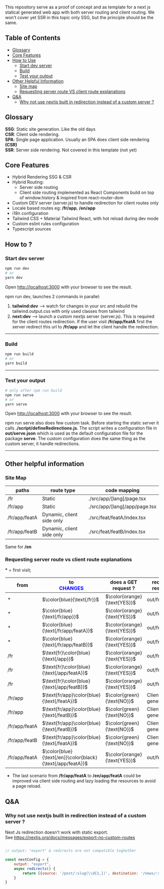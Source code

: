 This repository serve as a proof of concept and as template for a next js statical generated web app with both server
routing and client routing.
We won't cover yet SSR in this topic only SSG, but the principle should be the same.


## Table of Contents
- [Glossary](#glossary)
- [Core Features](#core-features)
- [How to Use](#how-to-use)
  - [Start dev server](#start-dev-server)
  - [Build](#build)
  - [Test your output](#test-your-output)
- [Other Helpful Information](#other-helpful-information)
  - [Site map](#site-map)
  - [Requesting server route VS client route explanations](#requesting-server-route-vs-client-route-explanations)
- [Q&A](#qa)
    - [Why not use nextjs built in redirection instead of a custom server ?](#why-not-use-nextjs-built-in-redirection-instead-of-a-custom-server-)



## Glossary

**SSG**: Static site generation. Like the old days <br/>
**CSR**: Client side rendering. <br/>
**SPA**: Single page application. Usually an SPA does client side rendering **(CSR)** <br/>
**SSR**: Server side rendering. Not covered in this template (not yet)

## Core Features

- Hybrid Rendering SSG & CSR
- Hybrid Routing:
    - Server side routing
    - Client side routing implemented as React Components build on top of window.history & inspired from
      react-router-dom
- Custom DEV server (server.js) to handle redirection for client routes only
- Locale based routes eg: **/fr/app**, **/en/app**
- i18n configuration
- Tailwind CSS + Material Tailwind React, with hot reload during dev mode
- Custom eslint rules configuration
- Typescript sources

## How to ?

### Start dev server

```bash
npm run dev
# or
yarn dev
```

Open [http://localhost:3000](http://localhost:3000) with your browser to see the result.

npm run dev, launches 2 commands in parallel:

1) **tailwind:dev** --> watch for changes in your src and rebuild the tailwind.output.css with only used classes from
   tailwind
2) **next:dev** -->  launch a custom nextjs server (server.js). This is required for the client routes redirection. If
   the user visit **/fr/app/featA** first the server redirect this url to **/fr/app** and let the client handle the
   redirection.

___

### Build

```bash
npm run build
# or
yarn build
```

___

### Test your output

```bash
# only after npm run build
npm run serve
# or
yarn serve
```

Open [http://localhost:3000](http://localhost:3000) with your browser to see the result.

npm run serve also does few custom task. Before starting the static server it calls **./script/defineRedirections.js**.
The script writes a configuration file in **out/serve.json** which is used as the default configuration file for the
package **serve**. The custom configuration does the same thing as the custom server, it handle redirections.
___

## Other helpful information

### Site Map

| paths         | route type                | code mapping                   |
|---------------|---------------------------|--------------------------------|
| /fr           | Static                    | ./src/app/[lang]/page.tsx      |
| /fr/app       | Static                    | ./src/app/[lang]/app/page.tsx  |
| /fr/app/featA | Dynamic, client side only | ./src/feat/featA/index.tsx |
| /fr/app/featB | Dynamic, client side only | ./src/feat/featB/index.tsx |

Same for <strong>/en</strong>

### Requesting server route vs client route explanations

<strong>*</strong> = first visit;


| from                   | to <br/> <span style="color:blue">CHANGES</span>           | does a GET request ?         | requested  resources  |
|------------------------|------------------------------------------------------------|------------------------------|-----------------------|
| $\text{*}$             | $\color{blue}{\text{/fr}}$                                 | $\color{orange}{\text{YES}}$ | out/fr.html           |
| $\text{*}$             | $\color{blue}{\text{/fr/app}}$                             | $\color{orange}{\text{YES}}$ | out/fr/app.html       |
| $\text{*}$             | $\color{blue}{\text{/fr/app/featA}}$                       | $\color{orange}{\text{YES}}$ | out/fr/app.html       |
| $\text{*}$             | $\color{blue}{\text{/fr/app/featB}}$                       | $\color{orange}{\text{YES}}$ | out/fr/app.html       |
| $\text{/fr}$           | $\text{fr}\color{blue}{\text{/app}}$                       | $\color{orange}{\text{YES}}$ | out/fr/app.html       |
| $\text{/fr}$           | $\text{fr}\color{blue}{\text{/app/featA}}$                 | $\color{orange}{\text{YES}}$ | out/fr/app.html       |
| $\text{/fr}$           | $\text{fr}\color{blue}{\text{/app/featB}}$                 | $\color{orange}{\text{YES}}$ | out/fr/app.html       |
| $\text{/fr/app}$       | $\text{fr/app}\color{blue}{\text{/featA}}$                 | $\color{green}{\text{NO}}$   | Client side generated |
| $\text{/fr/app}$       | $\text{fr/app}\color{blue}{\text{/featB}}$                 | $\color{green}{\text{NO}}$   | Client side generated |
| $\text{/fr/app/featA}$ | $\text{fr/app}\color{blue}{\text{/featB}}$                 | $\color{green}{\text{NO}}$   | Client side generated |
| $\text{/fr/app/featB}$ | $\text{fr/app}\color{blue}{\text{/featA}}$                 | $\color{green}{\text{NO}}$   | Client side generated |
| $\text{/fr/app/featA}$ | $\color{blue}{\text{/en}}\color{black}{\text{/app/featA}}$ | $\color{orange}{\text{YES}}$ | out/fr/app.html       |

* The last scenario from **/fr/app/featA** to **/en/app/featA** could be improved via client side routing and lazy
  loading the resources to avoid a page reload. 


## Q&A

### Why not use nextjs built in redirection instead of a custom server ?

Next Js redirection doesn't work with static export.  
See https://nextjs.org/docs/messages/export-no-custom-routes
```js

// output: "export" & redirects are not compatible toghether

const nextConfig = {
    output: "export",
    async redirects() {
        return [{source: '/post/:slug(\\d{1,})', destination: '/news/:slug'}],
    }
}
```
